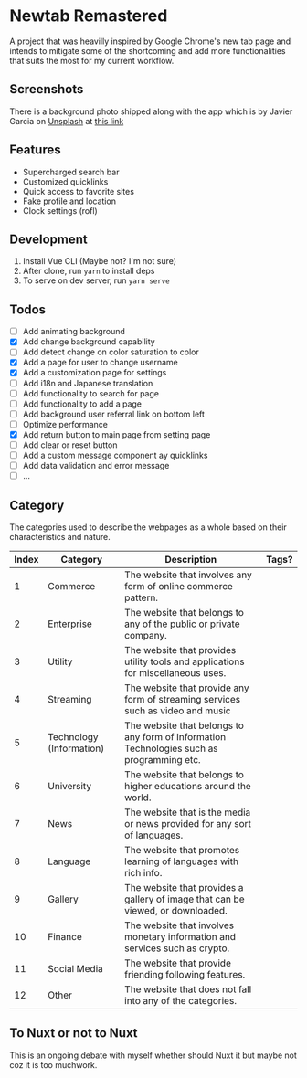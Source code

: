 # Newtab Remastered

A project that was heavilly inspired by Google Chrome's new tab page and intends to mitigate some of the shortcoming and add more functionalities that suits the most for my current workflow.

## Screenshots

There is a background photo shipped along with the app which is by Javier Garcia on [Unsplash](https://unsplash.com/) at [this link](https://unsplash.com/photos/jJbQBP_yh68)

## Features

- Supercharged search bar
- Customized quicklinks
- Quick access to favorite sites
- Fake profile and location
- Clock settings (rofl)

## Development

1. Install Vue CLI (Maybe not? I'm not sure)
2. After clone, run `yarn` to install deps
3. To serve on dev server, run `yarn serve`

## Todos

- [ ] Add animating background
- [x] Add change background capability
- [ ] Add detect change on color saturation to color
- [x] Add a page for user to change username
- [x] Add a customization page for settings
- [ ] Add i18n and Japanese translation
- [ ] Add functionality to search for page
- [ ] Add functionality to add a page
- [ ] Add background user referral link on bottom left
- [ ] Optimize performance
- [x] Add return button to main page from setting page
- [ ] Add clear or reset button
- [ ] Add a custom message component ay quicklinks
- [ ] Add data validation and error message
- [ ] ...

## Category

The categories used to describe the webpages as a whole based on their characteristics and nature.

| Index | Category                 | Description                                                                               | Tags? |
| ----- | ------------------------ | ----------------------------------------------------------------------------------------- | ----- |
| 1     | Commerce                 | The website that involves any form of online commerce pattern.                            |       |
| 2     | Enterprise               | The website that belongs to any of the public or private company.                         |       |
| 3     | Utility                  | The website that provides utility tools and applications for miscellaneous uses.          |       |
| 4     | Streaming                | The website that provide any form of streaming services such as video and music           |       |
| 5     | Technology (Information) | The website that belongs to any form of Information Technologies such as programming etc. |       |
| 6     | University               | The website that belongs to higher educations around the world.                           |       |
| 7     | News                     | The website that is the media or news provided for any sort of languages.                 |       |
| 8     | Language                 | The website that promotes learning of languages with rich info.                           |       |
| 9     | Gallery                  | The website that provides a gallery of image that can be viewed, or downloaded.           |       |
| 10    | Finance                  | The website that involves monetary information and services such as crypto.               |       |
| 11    | Social Media             | The website that provide friending following features.                                    |       |
| 12    | Other                    | The website that does not fall into any of the categories.                                |       |

## To Nuxt or not to Nuxt

This is an ongoing debate with myself whether should Nuxt it but maybe not coz it is too muchwork.
